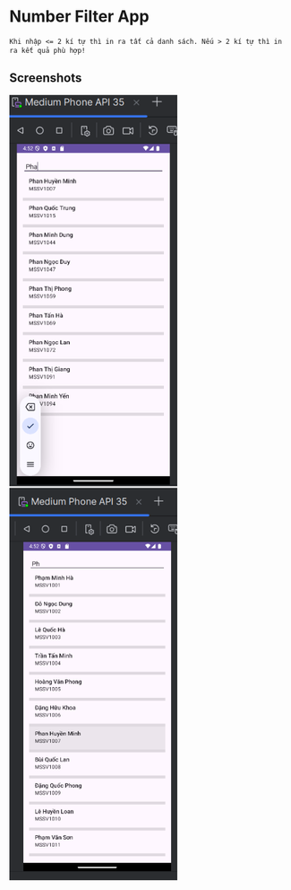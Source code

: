 # Number Filter App
    Khi nhập <= 2 kí tự thì in ra tất cả danh sách. Nếu > 2 kí tự thì in ra kết quả phù hợp!

## Screenshots
<div>
<img src="./Demo7.2(1).png" title="Number Filter App" width="300"/>
<img src="./Demo7.2(2).png" title="Number Filter App" width="300"/>
</div>